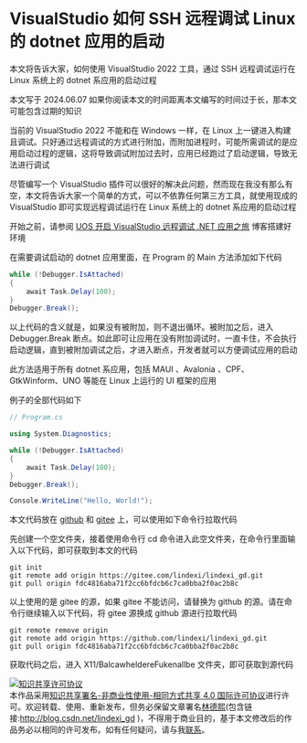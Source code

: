 
# VisualStudio 如何 SSH 远程调试 Linux 的 dotnet 应用的启动

本文将告诉大家，如何使用 VisualStudio 2022 工具，通过 SSH 远程调试运行在 Linux 系统上的 dotnet 系应用的启动过程

<!--more-->


<!-- 发布 -->
<!-- 博客 -->

本文写于 2024.06.07 如果你阅读本文的时间距离本文编写的时间过于长，那本文可能包含过期的知识

当前的 VisualStudio 2022 不能和在 Windows 一样，在 Linux 上一键进入构建且调试。只好通过远程调试的方式进行附加，而附加进程时，可能所需调试的是应用启动过程的逻辑，这将导致调试附加过去时，应用已经跑过了启动逻辑，导致无法进行调试

尽管编写一个 VisualStudio 插件可以很好的解决此问题，然而现在我没有那么有空，本文将告诉大家一个简单的方式，可以不依靠任何第三方工具，就使用现成的 VisualStudio 即可实现远程调试运行在 Linux 系统上的 dotnet 系应用的启动过程

开始之前，请参阅 [UOS 开启 VisualStudio 远程调试 .NET 应用之旅](https://blog.lindexi.com/post/UOS-%E5%BC%80%E5%90%AF-VisualStudio-%E8%BF%9C%E7%A8%8B%E8%B0%83%E8%AF%95-.NET-%E5%BA%94%E7%94%A8%E4%B9%8B%E6%97%85.html ) 博客搭建好环境

在需要调试启动的 dotnet 应用里面，在 Program 的 Main 方法添加如下代码

```csharp
while (!Debugger.IsAttached)
{
    await Task.Delay(100);
}
Debugger.Break();
```

以上代码的含义就是，如果没有被附加，则不退出循环。被附加之后，进入 Debugger.Break 断点。如此即可让应用在没有附加调试时，一直卡住，不会执行启动逻辑，直到被附加调试之后，才进入断点，开发者就可以方便调试应用的启动

此方法适用于所有 dotnet 系应用，包括 MAUI 、Avalonia 、CPF、GtkWinform、UNO 等能在 Linux 上运行的 UI 框架的应用

例子的全部代码如下

```csharp
// Program.cs

using System.Diagnostics;

while (!Debugger.IsAttached)
{
    await Task.Delay(100);
}
Debugger.Break();

Console.WriteLine("Hello, World!");
```

本文代码放在 [github](https://github.com/lindexi/lindexi_gd/tree/fdc4816aba71f2cc6bfdcb6c7ca0bba2f0ac2b8c/X11/BalcawheldereFukenallbe) 和 [gitee](https://gitee.com/lindexi/lindexi_gd/tree/fdc4816aba71f2cc6bfdcb6c7ca0bba2f0ac2b8c/X11/BalcawheldereFukenallbe) 上，可以使用如下命令行拉取代码

先创建一个空文件夹，接着使用命令行 cd 命令进入此空文件夹，在命令行里面输入以下代码，即可获取到本文的代码

```
git init
git remote add origin https://gitee.com/lindexi/lindexi_gd.git
git pull origin fdc4816aba71f2cc6bfdcb6c7ca0bba2f0ac2b8c
```

以上使用的是 gitee 的源，如果 gitee 不能访问，请替换为 github 的源。请在命令行继续输入以下代码，将 gitee 源换成 github 源进行拉取代码

```
git remote remove origin
git remote add origin https://github.com/lindexi/lindexi_gd.git
git pull origin fdc4816aba71f2cc6bfdcb6c7ca0bba2f0ac2b8c
```

获取代码之后，进入 X11/BalcawheldereFukenallbe 文件夹，即可获取到源代码




<a rel="license" href="http://creativecommons.org/licenses/by-nc-sa/4.0/"><img alt="知识共享许可协议" style="border-width:0" src="https://licensebuttons.net/l/by-nc-sa/4.0/88x31.png" /></a><br />本作品采用<a rel="license" href="http://creativecommons.org/licenses/by-nc-sa/4.0/">知识共享署名-非商业性使用-相同方式共享 4.0 国际许可协议</a>进行许可。欢迎转载、使用、重新发布，但务必保留文章署名[林德熙](http://blog.csdn.net/lindexi_gd)(包含链接:http://blog.csdn.net/lindexi_gd )，不得用于商业目的，基于本文修改后的作品务必以相同的许可发布。如有任何疑问，请与我[联系](mailto:lindexi_gd@163.com)。